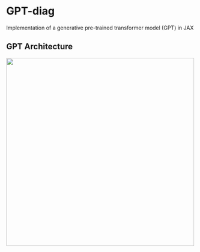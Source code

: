 # GPT-diag
Implementation of a generative pre-trained transformer model (GPT) in JAX

## GPT Architecture
<image src="https://upload.wikimedia.org/wikipedia/commons/9/91/Full_GPT_architecture.png" width="500px"/>
